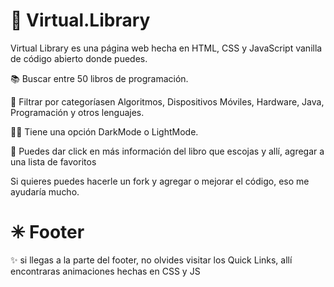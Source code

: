 # 📖 Virtual.Library
Virtual Library es una página web hecha en HTML, CSS y JavaScript vanilla de código abierto donde puedes.

📚 Buscar entre 50 libros de programación. 

🔽 Filtrar por categoríasen Algoritmos, Dispositivos Móviles, Hardware, Java, Programación y otros lenguajes.

🌙🌞 Tiene una opción DarkMode o LightMode.

📑 Puedes dar click en más información del libro que escojas y allí, agregar a una lista de favoritos   

Si quieres puedes hacerle un fork y agregar o mejorar el código, eso me ayudaría mucho.

# ✳ Footer

✨ si llegas a la parte del footer, no olvides visitar los Quick Links, allí encontraras animaciones hechas en CSS y JS
 


